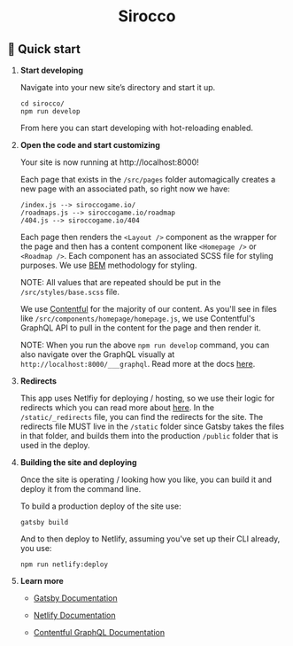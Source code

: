 <h1 align="center">
  Sirocco
</h1>

## 🚀 Quick start

1.  **Start developing**

    Navigate into your new site’s directory and start it up.

    ```shell
    cd sirocco/
    npm run develop
    ```

    From here you can start developing with hot-reloading enabled.

2.  **Open the code and start customizing**

    Your site is now running at http://localhost:8000!

    Each page that exists in the `/src/pages` folder automagically creates a new page with an associated path, so right now we have:

    ```
    /index.js --> siroccogame.io/
    /roadmaps.js --> siroccogame.io/roadmap
    /404.js --> siroccogame.io/404
    ```

    Each page then renders the `<Layout />` component as the wrapper for the page and then has a content component like `<Homepage />` or `<Roadmap />`. Each component has an associated SCSS file for styling purposes. We use [BEM](https://css-tricks.com/bem-101/) methodology for styling.

    NOTE: All values that are repeated should be put in the `/src/styles/base.scss` file.

    We use [Contentful](https://www.contentful.com/) for the majority of our content. As you'll see in files like `/src/components/homepage/homepage.js`, we use Contentful's GraphQL API to pull in the content for the page and then render it.

    NOTE: When you run the above `npm run develop` command, you can also navigate over the GraphQL visually at `http://localhost:8000/___graphql`. Read more at the docs [here](https://www.gatsbyjs.com/docs/how-to/querying-data/running-queries-with-graphiql/).

3.  **Redirects**

    This app uses Netlfiy for deploying / hosting, so we use their logic for redirects which you can read more about [here](https://docs.netlify.com/routing/redirects/). In the `/static/_redirects` file, you can find the redirects for the site. The redirects file MUST live in the `/static` folder since Gatsby takes the files in that folder, and builds them into the production `/public` folder that is used in the deploy.

4.  **Building the site and deploying**

    Once the site is operating / looking how you like, you can build it and deploy it from the command line.

    To build a production deploy of the site use:

    `gatsby build`

    And to then deploy to Netlify, assuming you've set up their CLI already, you use:

    `npm run netlify:deploy`

5.  **Learn more**

    - [Gatsby Documentation](https://www.gatsbyjs.com/docs/)

    - [Netlify Documentation](https://docs.netlify.com/)

    - [Contentful GraphQL Documentation](https://www.contentful.com/developers/docs/references/graphql/)
